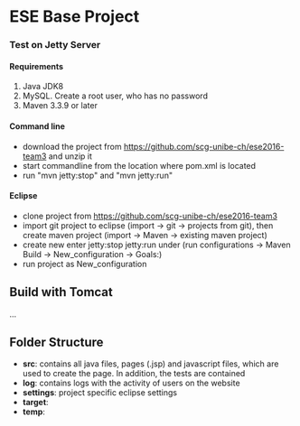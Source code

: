 # ESE Base Project

### Test on Jetty Server

#### Requirements
1. Java JDK8
2. MySQL. Create a root user, who has no password
3. Maven 3.3.9 or later

#### Command line
- download the project from https://github.com/scg-unibe-ch/ese2016-team3 and unzip it
- start commandline from the location where pom.xml is located
- run "mvn jetty:stop" and "mvn jetty:run"

#### Eclipse
- clone project from https://github.com/scg-unibe-ch/ese2016-team3 
- import git project to eclipse (import -> git -> projects from git), then create maven project (import -> Maven -> existing maven project)
- create new enter jetty:stop jetty:run under (run configurations -> Maven Build -> New_configuration -> Goals:)
- run project as New_configuration

## Build with Tomcat

...


## Folder Structure

- **src**: contains all java files, pages (.jsp) and javascript files, which are used to create the page. In addition, the tests are contained
- **log**: contains logs with the activity of users on the website
- **settings**: project specific eclipse settings
- **target**:
- **temp**:
